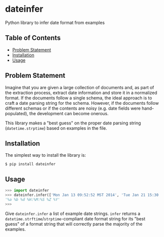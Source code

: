 dateinfer
=========

Python library to infer date format from examples

Table of Contents
-----------------

* [Problem Statement](#problem-statement)
* [Installation](#installation)
* [Usage](#usage)

<a name="problem-statement"></a>Problem Statement
-------------------------------------------------

Imagine that you are given a large collection of documents and, as part of the extraction process, extract date
 information and store it in a normalized format. If the documents follow a single schema, the ideal approach
 is to craft a date parsing string for the schema. However, if the documents follow different schemas or if the
 contents are noisy (e.g. date fields were hand-populated), the development can become onerous.

This library makes a "best guess" on the proper date parsing string (`datetime.strptime`) based on examples in
the file.

<a name="installation"></a>Installation
---------------------------------------

The simplest way to install the library is:

````
$ pip install dateinfer
````

<a name="usage"></a>Usage
-------------------------

````Python
>>> import dateinfer
>>> dateinfer.infer(['Mon Jan 13 09:52:52 MST 2014', 'Tue Jan 21 15:30:00 EST 2014'])
'%a %b %d %H:%M:%S %Z %Y'
>>>
````

Give `dateinfer.infer` a list of example date strings. `infer` returns a `datetime.strftime`/`strptime`-compliant
date format string for its "best guess" of a format string that will correctly parse the majority of the examples.


